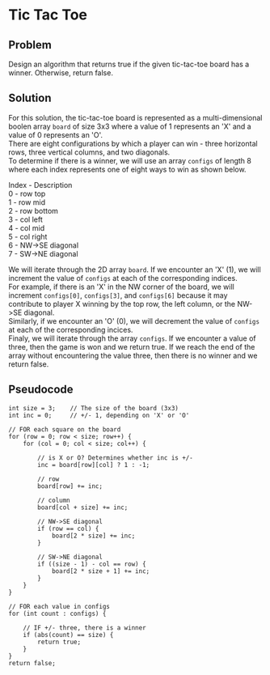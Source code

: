 # Tic Tac Toe
## Problem
Design an algorithm that returns true if the given tic-tac-toe board has a winner. Otherwise, return false.
## Solution
For this solution, the tic-tac-toe board is represented as a multi-dimensional boolen array `board` of size 3x3 where a value of 1 represents an 'X' and a value of 0 represents an 'O'.  
There are eight configurations by which a player can win - three horizontal rows, three vertical columns, and two diagonals.  
To determine if there is a winner, we will use an array `configs` of length 8 where each index represents one of eight ways to win as shown below.  

Index - Description  
0 - row top  
1 - row mid  
2 - row bottom  
3 - col left  
4 - col mid  
5 - col right  
6 - NW->SE diagonal  
7 - SW->NE diagonal  

We will iterate through the 2D array `board`. If we encounter an 'X' (1), we will increment the value of `configs` at each of the corresponding indices.  
For example, if there is an 'X' in the NW corner of the board, we will increment `configs[0]`, `configs[3]`, and `configs[6]` because it may contribute to player X winning by the top row, the left column, or the NW->SE diagonal.  
Similarly, if we encounter an 'O' (0), we will decrement the value of `configs` at each of the corresponding incices.  
Finaly, we will iterate through the array `configs`. If we encounter a value of three, then the game is won and we return true. If we reach the end of the array without encountering the value three, then there is no winner and we return false.  
## Pseudocode
~~~~
int size = 3;    // The size of the board (3x3)
int inc = 0;     // +/- 1, depending on 'X' or 'O'

// FOR each square on the board
for (row = 0; row < size; row++) {
    for (col = 0; col < size; col++) {
        
        // is X or O? Determines whether inc is +/-
        inc = board[row][col] ? 1 : -1;
        
        // row
        board[row] += inc;
        
        // column
        board[col + size] += inc;
        
        // NW->SE diagonal
        if (row == col) {
            board[2 * size] += inc;
        }
        
        // SW->NE diagonal
        if ((size - 1) - col == row) {
            board[2 * size + 1] += inc;
        }
    }
}

// FOR each value in configs
for (int count : configs) {
    
    // IF +/- three, there is a winner
    if (abs(count) == size) {
        return true;
    }
}
return false;
~~~~
